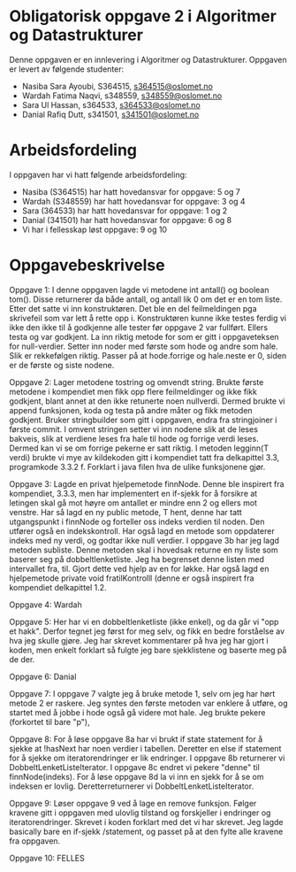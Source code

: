 # Obligatorisk oppgave 2 i Algoritmer og Datastrukturer

Denne oppgaven er en innlevering i Algoritmer og Datastrukturer. 
Oppgaven er levert av følgende studenter:
* Nasiba Sara Ayoubi, S364515, s364515@oslomet.no
* Wardah Fatima Naqvi, s348559, s348559@oslomet.no
* Sara Ul Hassan, s364533, s364533@oslomet.no
* Danial Rafiq Dutt, s341501, s341501@oslomet.no

# Arbeidsfordeling

I oppgaven har vi hatt følgende arbeidsfordeling:
* Nasiba (S364515) har hatt hovedansvar for oppgave: 5 og 7
* Wardah (S348559) har hatt hovedansvar for oppgave: 3 og 4
* Sara (364533) har hatt hovedansvar for oppgave: 1 og 2
* Danial (341501) har hatt hovedansvar for oppgave: 6 og 8
* Vi har i fellesskap løst oppgave: 9 og 10 
    
# Oppgavebeskrivelse

Oppgave 1: I denne oppgaven lagde vi metodene int antall() og boolean tom(). Disse returnerer da både antall, 
og antall lik 0 om det er en tom liste. Etter det satte vi inn konstruktøren. Det ble en del feilmeldingen pga skrivefeil som var lett å rette opp i. 
Konstruktøren kunne ikke testes ferdig vi ikke den ikke til å godkjenne alle tester før oppgave 2 var fullført. Ellers testa og var godkjent. 
La inn riktig metode for som er gitt i oppgaveteksen for null-verdier. Setter inn noder med første som hode og andre som hale.
Slik er rekkefølgen riktig. Passer på at hode.forrige og hale.neste er 0, siden er de første og siste nodene. 

Oppgave 2: Lager metodene tostring og omvendt string. Brukte første metodene i kompendiet men fikk opp flere feilmeldinger og ikke fikk godkjent, 
blant annet at den ikke retunerte noen nullverdi. Dermed brukte vi append funksjonen, koda og testa på andre måter og fikk metoden godkjent. 
Bruker stringbuilder som gitt i oppgaven, endra fra stringjoiner i første commit. I omvent stringen setter vi inn nodene slik at de leses bakveis, 
slik at verdiene leses fra hale til hode og forrige verdi leses. Dermed kan vi se om forrige pekerne er satt riktig. I metoden legginn(T verdi) brukte vi mye av
kildekoden gitt i kompendiet tatt fra delkapittel 3.3, programkode 3.3.2 f. Forklart i java filen hva de ulike funksjonene gjør. 

Oppgave 3: Lagde en privat hjelpemetode finnNode. Denne ble inspirert fra kompendiet, 3.3.3, men har implementert en if-sjekk for å forsikre at letingen skal gå mot høyre om antallet er mindre enn 2 og ellers mot venstre. Har så lagd en ny public metode, T hent, denne har tatt utgangspunkt i finnNode og forteller oss indeks verdien til noden. Den utfører også en indekskontroll. 
Har også lagd en metode som oppdaterer indeks med ny verdi, og godtar ikke null verdier. 
I oppgave 3b har jeg lagd metoden subliste. Denne metoden skal i hovedsak returne en ny liste som baserer seg på dobbeltlenketliste. Jeg ha begrenset denne listen med intervallet fra, til. Gjort dette ved hjelp av en for løkke. Har også lagd en hjelpemetode private void fratilKontrolll (denne er også inspirert fra kompendiet delkapittel 1.2. 


Oppgave 4: Wardah

Oppgave 5: Her har vi en dobbeltlenketliste (ikke enkel), og da går vi "opp et hakk". Derfor tegnet jeg først for meg selv, og fikk en bedre forståelse av hva jeg skulle gjøre. Jeg har skrevet kommentarer på hva jeg har gjort i koden, men enkelt forklart så fulgte jeg bare sjekklistene og baserte meg på de der. 

Oppgave 6: Danial

Oppgave 7: I oppgave 7 valgte jeg å bruke metode 1, selv om jeg har hørt metode 2 er raskere. Jeg syntes den første metoden var enklere å utføre, og startet med å jobbe i hode også gå videre mot hale. Jeg brukte pekere (forkortet til bare "p"), 

Oppgave 8: For å løse oppgave 8a har vi brukt if state statement for å sjekke at !hasNext har noen verdier i tabellen.
Deretter en else if statement for å sjekke om iteratorendringer er lik endringer. I oppgave 8b
returnerer vi DobbeltLenketListeIterator. I oppgave  8c endret vi pekere "denne" til finnNode(indeks).
For å løse oppgave 8d la vi inn en sjekk for å se om indeksen er lovlig. Deretterreturnerer vi DobbeltLenketListeIterator.

Oppgave 9: Løser oppgave 9 ved å lage en remove funksjon. Følger kravene gitt i oppgaven med ulovlig tilstand og forskjeller i endringer og iteratorendringer. 
Skrevet i koden forklart med det vi har skrevet. Jeg lagde basically bare en if-sjekk /statement, og passet på at den fylte alle kravene fra oppgaven. 

Oppgave 10: FELLES
